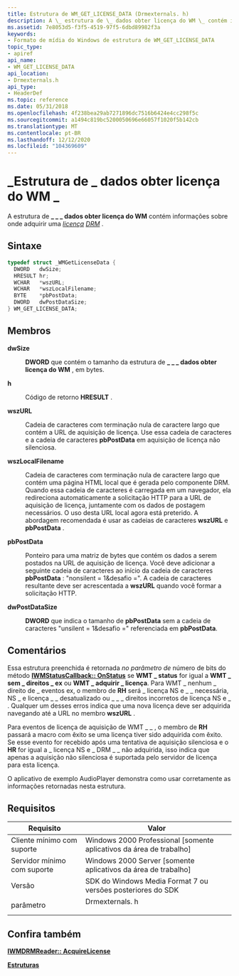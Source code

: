 ```yaml
---
title: Estrutura de WM_GET_LICENSE_DATA (Drmexternals. h)
description: A \_ estrutura de \_ dados obter licença do WM \_ contém informações sobre onde adquirir uma licença DRM.
ms.assetid: 7e8053d5-f3f5-4519-97f5-6dbd89982f3a
keywords:
- Formato de mídia do Windows de estrutura de WM_GET_LICENSE_DATA
topic_type:
- apiref
api_name:
- WM_GET_LICENSE_DATA
api_location:
- Drmexternals.h
api_type:
- HeaderDef
ms.topic: reference
ms.date: 05/31/2018
ms.openlocfilehash: 4f238bea29ab7271896dc7516b6424e4cc298f5c
ms.sourcegitcommit: a1494c819bc5200050696e66057f1020f5b142cb
ms.translationtype: MT
ms.contentlocale: pt-BR
ms.lasthandoff: 12/12/2020
ms.locfileid: "104369609"
---
```

# <a name="wm_get_license_data-structure"></a>\_Estrutura de \_ dados obter licença do WM \_

A estrutura de **\_ \_ \_ dados obter licença do WM** contém informações sobre onde adquirir uma [*licença*](wmformat-glossary.md) [*DRM*](wmformat-glossary.md) .

## <a name="syntax"></a>Sintaxe


```C++
typedef struct _WMGetLicenseData {
  DWORD   dwSize;
  HRESULT hr;
  WCHAR   *wszURL;
  WCHAR   *wszLocalFilename;
  BYTE    *pbPostData;
  DWORD   dwPostDataSize;
} WM_GET_LICENSE_DATA;
```



## <a name="members"></a>Membros

<dl> <dt>

**dwSize**
</dt> <dd>

**DWORD** que contém o tamanho da estrutura de **\_ \_ \_ dados obter licença do WM** , em bytes.

</dd> <dt>

**h**
</dt> <dd>

Código de retorno **HRESULT** .

</dd> <dt>

**wszURL**
</dt> <dd>

Cadeia de caracteres com terminação nula de caractere largo que contém a URL de aquisição de licença. Use essa cadeia de caracteres e a cadeia de caracteres **pbPostData** em aquisição de licença não silenciosa.

</dd> <dt>

**wszLocalFilename**
</dt> <dd>

Cadeia de caracteres com terminação nula de caractere largo que contém uma página HTML local que é gerada pelo componente DRM. Quando essa cadeia de caracteres é carregada em um navegador, ela redireciona automaticamente a solicitação HTTP para a URL de aquisição de licença, juntamente com os dados de postagem necessários. O uso desta URL local agora está preterido. A abordagem recomendada é usar as cadeias de caracteres **wszURL** e **pbPostData** .

</dd> <dt>

**pbPostData**
</dt> <dd>

Ponteiro para uma matriz de bytes que contém os dados a serem postados na URL de aquisição de licença. Você deve adicionar a seguinte cadeia de caracteres ao início da cadeia de caracteres **pbPostData** : "nonsilent = 1&desafio =". A cadeia de caracteres resultante deve ser acrescentada a **wszURL** quando você formar a solicitação HTTP.

</dd> <dt>

**dwPostDataSize**
</dt> <dd>

**DWORD** que indica o tamanho de **pbPostData** sem a cadeia de caracteres "unsilent = 1&desafio =" referenciada em **pbPostData**.

</dd> </dl>

## <a name="remarks"></a>Comentários

Essa estrutura preenchida é retornada *no parâmetro de* número de bits do método [**IWMStatusCallback:: OnStatus**](/previous-versions/windows/desktop/api/Wmsdkidl/nf-wmsdkidl-iwmstatuscallback-onstatus) se **WMT \_ status** for igual a **WMT \_ sem \_ direitos \_ ex** ou **WMT \_ adquirir \_ licença**. Para WMT \_ nenhum \_ direito de \_ eventos ex, o membro de **RH** será \_ licença NS e \_ \_ necessária, NS \_ e licença \_ \_ desatualizado ou \_ \_ \_ direitos incorretos de licença NS e \_ . Qualquer um desses erros indica que uma nova licença deve ser adquirida navegando até a URL no membro **wszURL** .

Para eventos de licença de aquisição de WMT \_ \_ , o membro de **RH** passará a macro com êxito se uma licença tiver sido adquirida com êxito. Se esse evento for recebido após uma tentativa de aquisição silenciosa e o **HR** for igual a \_ licença NS e \_ DRM \_ \_ não adquirida, isso indica que apenas a aquisição não silenciosa é suportada pelo servidor de licença para esta licença.

O aplicativo de exemplo AudioPlayer demonstra como usar corretamente as informações retornadas nesta estrutura.

## <a name="requirements"></a>Requisitos



| Requisito | Valor |
|-------------------------------------|-------------------------------------------------------------------------------------------|
| Cliente mínimo com suporte<br/> | Windows 2000 Professional \[somente aplicativos da área de trabalho\]<br/>                                |
| Servidor mínimo com suporte<br/> | Windows 2000 Server \[somente aplicativos da área de trabalho\]<br/>                                      |
| Versão<br/>                  | SDK do Windows Media Format 7 ou versões posteriores do SDK<br/>                       |
| parâmetro<br/>                   | <dl> <dt>Drmexternals. h</dt> </dl> |



## <a name="see-also"></a>Confira também

<dl> <dt>

[**IWMDRMReader:: AcquireLicense**](/previous-versions/windows/desktop/api/Wmsdkidl/nf-wmsdkidl-iwmdrmreader-acquirelicense)
</dt> <dt>

[**Estruturas**](structures.md)
</dt> </dl>

 

 





